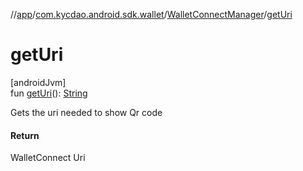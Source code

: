 //[app](../../../index.md)/[com.kycdao.android.sdk.wallet](../index.md)/[WalletConnectManager](index.md)/[getUri](get-uri.md)

# getUri

[androidJvm]\
fun [getUri](get-uri.md)(): [String](https://kotlinlang.org/api/latest/jvm/stdlib/kotlin/-string/index.html)

Gets the uri needed to show Qr code

#### Return

WalletConnect Uri
